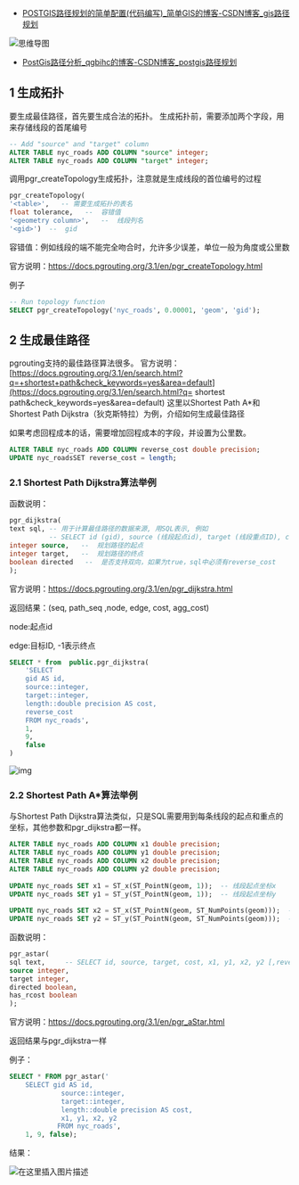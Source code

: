 - [POSTGIS路径规划的简单配置(代码编写)_简单GIS的博客-CSDN博客_gis路径规划](https://blog.csdn.net/weixin_39683229/article/details/121771680)

![思维导图](https://img-blog.csdnimg.cn/51732260008b4cecb2ff585bb047b6e8.png?x-oss-process=image/watermark,type_d3F5LXplbmhlaQ,shadow_50,text_Q1NETiBA566A5Y2VR0lT,size_20,color_FFFFFF,t_70,g_se,x_16)

- [PostGis路径分析_qgbihc的博客-CSDN博客_postgis路径规划](https://blog.csdn.net/qgbihc/article/details/108609968?spm=1001.2101.3001.6650.2&utm_medium=distribute.pc_relevant.none-task-blog-2~default~CTRLIST~Rate-2.pc_relevant_paycolumn_v3&depth_1-utm_source=distribute.pc_relevant.none-task-blog-2~default~CTRLIST~Rate-2.pc_relevant_paycolumn_v3&utm_relevant_index=4)

## 1 生成拓扑

要生成最佳路径，首先要生成合法的拓扑。
生成拓扑前，需要添加两个字段，用来存储线段的首尾编号

```sql
-- Add "source" and "target" column
ALTER TABLE nyc_roads ADD COLUMN "source" integer;
ALTER TABLE nyc_roads ADD COLUMN "target" integer;
```

调用pgr_createTopology生成拓扑，注意就是生成线段的首位编号的过程

```sql
pgr_createTopology(
'<table>',   -- 需要生成拓扑的表名
float tolerance,   --  容错值
'<geometry column>',   --  线段列名
'<gid>')  --  gid
```

容错值：例如线段的端不能完全吻合时，允许多少误差，单位一般为角度或公里数

官方说明：https://docs.pgrouting.org/3.1/en/pgr_createTopology.html

例子

```sql
-- Run topology function
SELECT pgr_createTopology('nyc_roads', 0.00001, 'geom', 'gid');
```

## 2 生成最佳路径

pgrouting支持的最佳路径算法很多。
官方说明：[https://docs.pgrouting.org/3.1/en/search.html?q=+shortest+path&check_keywords=yes&area=default](https://docs.pgrouting.org/3.1/en/search.html?q= shortest path&check_keywords=yes&area=default)
这里以Shortest Path A*和Shortest Path Dijkstra（狄克斯特拉）为例，介绍如何生成最佳路径

如果考虑回程成本的话，需要增加回程成本的字段，并设置为公里数。

```sql
ALTER TABLE nyc_roads ADD COLUMN reverse_cost double precision;
UPDATE nyc_roadsSET reverse_cost = length;
```

### 2.1 Shortest Path Dijkstra算法举例

函数说明：

```sql
pgr_dijkstra(
text sql, -- 用于计算最佳路径的数据来源, 用SQL表示, 例如 
          -- SELECT id (gid), source (线段起点id), target (线段重点ID), cost (起点到终点的成本) [,reverse_cost (终点到起点的成本)] FROM edge_table
integer source,   --  规划路径的起点
integer target,   --  规划路径的终点
boolean directed   --  是否支持双向，如果为true，sql中必须有reverse_cost
);  
```

官方说明：https://docs.pgrouting.org/3.1/en/pgr_dijkstra.html

返回结果：(seq, path_seq ,node, edge, cost, agg_cost)

node:起点id

edge:目标ID, -1表示终点

```sql
SELECT * from  public.pgr_dijkstra(
	'SELECT
	gid AS id,
	source::integer,
	target::integer,
	length::double precision AS cost,
	reverse_cost
	FROM nyc_roads', 
	1, 
	9, 
	false
) 
```

![img](https://img-blog.csdnimg.cn/20200915215514531.png?x-oss-process=image/watermark,type_ZmFuZ3poZW5naGVpdGk,shadow_10,text_aHR0cHM6Ly9ibG9nLmNzZG4ubmV0L3FnYmloYw==,size_16,color_FFFFFF,t_70#pic_center)

### 2.2 Shortest Path A*算法举例

与Shortest Path Dijkstra算法类似，只是SQL需要用到每条线段的起点和重点的坐标，其他参数和pgr_dijkstra都一样。

```sql
ALTER TABLE nyc_roads ADD COLUMN x1 double precision;
ALTER TABLE nyc_roads ADD COLUMN y1 double precision;
ALTER TABLE nyc_roads ADD COLUMN x2 double precision;
ALTER TABLE nyc_roads ADD COLUMN y2 double precision;
 
UPDATE nyc_roads SET x1 = ST_x(ST_PointN(geom, 1));  -- 线段起点坐标x
UPDATE nyc_roads SET y1 = ST_y(ST_PointN(geom, 1));  -- 线段起点坐标y
 
UPDATE nyc_roads SET x2 = ST_x(ST_PointN(geom, ST_NumPoints(geom)));  -- 线段终点坐标x
UPDATE nyc_roads SET y2 = ST_y(ST_PointN(geom, ST_NumPoints(geom)));  -- 线段终点坐标y
```

函数说明：

```sql
pgr_astar(
sql text,     -- SELECT id, source, target, cost, x1, y1, x2, y2 [,reverse_cost] FROM edge_table ，包含了起点和重点坐标，计算速度比Shortest Path Dijkstra算法快一点
source integer,   
target integer, 
directed boolean, 
has_rcost boolean  
);
```

官方说明：https://docs.pgrouting.org/3.1/en/pgr_aStar.html

返回结果与pgr_dijkstra一样

例子：

```sql
SELECT * FROM pgr_astar('
	SELECT gid AS id,
			 source::integer,
			 target::integer,
			 length::double precision AS cost,
			 x1, y1, x2, y2
			FROM nyc_roads',
	1, 9, false);
```

结果：

![在这里插入图片描述](https://img-blog.csdnimg.cn/20200915215844964.png?x-oss-process=image/watermark,type_ZmFuZ3poZW5naGVpdGk,shadow_10,text_aHR0cHM6Ly9ibG9nLmNzZG4ubmV0L3FnYmloYw==,size_16,color_FFFFFF,t_70#pic_center)